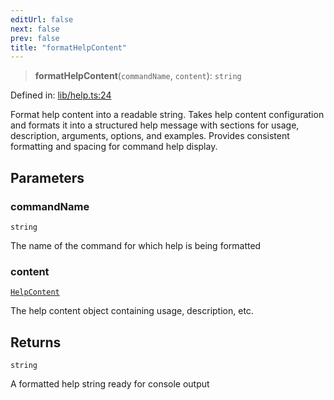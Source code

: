 ```yaml
---
editUrl: false
next: false
prev: false
title: "formatHelpContent"
---
```


> **formatHelpContent**(`commandName`, `content`): `string`

Defined in: [lib/help.ts:24](https://github.com/yashjawale/fabr/blob/2175f836f52904c60bea5117c14ee0416e76bd93/src/lib/help.ts#L24)

Format help content into a readable string.
Takes help content configuration and formats it into a structured help message
with sections for usage, description, arguments, options, and examples.
Provides consistent formatting and spacing for command help display.

## Parameters

### commandName

`string`

The name of the command for which help is being formatted

### content

[`HelpContent`](/fabr/docs/api/lib/help/interfaces/helpcontent/)

The help content object containing usage, description, etc.

## Returns

`string`

A formatted help string ready for console output
